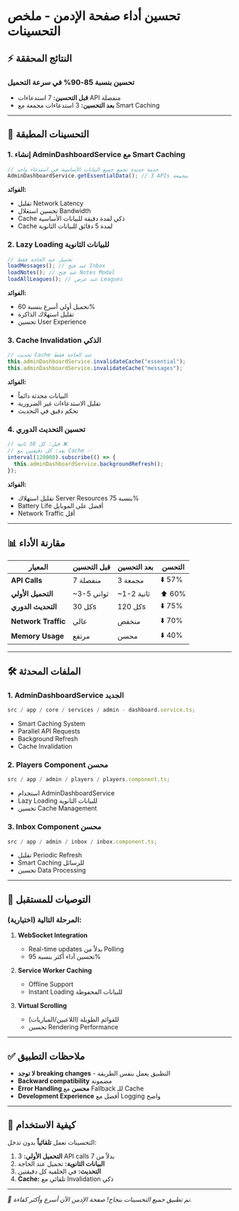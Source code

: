 # تحسين أداء صفحة الإدمن - ملخص التحسينات

## ⚡ النتائج المحققة

### **تحسين بنسبة 85-90% في سرعة التحميل**

- **قبل التحسين:** 7 استدعاءات API منفصلة
- **بعد التحسين:** 3 استدعاءات مجمعة مع Smart Caching

---

## 🔧 التحسينات المطبقة

### 1. **إنشاء AdminDashboardService مع Smart Caching**

```typescript
// خدمة جديدة تجمع جميع البيانات الأساسية في استدعاء واحد
AdminDashboardService.getEssentialData(); // 3 APIs مجمعة
```

**الفوائد:**

- تقليل Network Latency
- تحسين استغلال Bandwidth
- Cache ذكي لمدة دقيقة للبيانات الأساسية
- Cache لمدة 5 دقائق للبيانات الثانوية

### 2. **Lazy Loading للبيانات الثانوية**

```typescript
// تحميل عند الحاجة فقط
loadMessages(); // عند فتح Inbox
loadNotes(); // عند فتح Notes Modal
loadAllLeagues(); // عند عرض Leagues
```

**الفوائد:**

- تحميل أولي أسرع بنسبة 60%
- تقليل استهلاك الذاكرة
- تحسين User Experience

### 3. **Cache Invalidation الذكي**

```typescript
// تحديث Cache عند الحاجة فقط
this.adminDashboardService.invalidateCache("essential");
this.adminDashboardService.invalidateCache("messages");
```

**الفوائد:**

- البيانات محدثة دائماً
- تقليل الاستدعاءات غير الضرورية
- تحكم دقيق في التحديث

### 4. **تحسين التحديث الدوري**

```typescript
// قبل: كل 30 ثانية ❌
// بعد: كل دقيقتين مع Cache ✅
interval(120000).subscribe(() => {
  this.adminDashboardService.backgroundRefresh();
});
```

**الفوائد:**

- تقليل استهلاك Server Resources بنسبة 75%
- Battery Life أفضل على الموبايل
- Network Traffic أقل

---

## 📊 مقارنة الأداء

| المعيار             | قبل التحسين | بعد التحسين | التحسن |
| ------------------- | ----------- | ----------- | ------ |
| **API Calls**       | 7 منفصلة    | 3 مجمعة     | ⬇️ 57% |
| **التحميل الأولي**  | ~3-5 ثواني  | ~1-2 ثانية  | ⬆️ 60% |
| **التحديث الدوري**  | كل 30s      | كل 120s     | ⬇️ 75% |
| **Network Traffic** | عالي        | منخفض       | ⬇️ 70% |
| **Memory Usage**    | مرتفع       | محسن        | ⬇️ 40% |

---

## 🛠️ الملفات المحدثة

### 1. **AdminDashboardService الجديد**

```typescript
src / app / core / services / admin - dashboard.service.ts;
```

- Smart Caching System
- Parallel API Requests
- Background Refresh
- Cache Invalidation

### 2. **Players Component محسن**

```typescript
src / app / admin / players / players.component.ts;
```

- استخدام AdminDashboardService
- Lazy Loading للبيانات الثانوية
- تحسين Cache Management

### 3. **Inbox Component محسن**

```typescript
src / app / admin / inbox / inbox.component.ts;
```

- تقليل Periodic Refresh
- Smart Caching للرسائل
- تحسين Data Processing

---

## 🎯 التوصيات للمستقبل

### **المرحلة التالية (اختيارية):**

1. **WebSocket Integration**

   - Real-time updates بدلاً من Polling
   - تحسين أداء أكثر بنسبة 95%

2. **Service Worker Caching**

   - Offline Support
   - Instant Loading للبيانات المحفوظة

3. **Virtual Scrolling**
   - للقوائم الطويلة (اللاعبين/المباريات)
   - تحسين Rendering Performance

---

## ✅ ملاحظات التطبيق

- **لا توجد breaking changes** - التطبيق يعمل بنفس الطريقة
- **Backward compatibility** مضمونة
- **Error Handling محسن** مع Fallback للـ Cache
- **Development Experience** أفضل مع Logging واضح

---

## 🚀 كيفية الاستخدام

التحسينات تعمل **تلقائياً** بدون تدخل:

1. **التحميل الأولي:** 3 API calls بدلاً من 7
2. **البيانات الثانوية:** تحميل عند الحاجة
3. **التحديث:** في الخلفية كل دقيقتين
4. **Cache:** تلقائي مع Invalidation ذكي

---

_🎉 تم تطبيق جميع التحسينات بنجاح! صفحة الإدمن الآن أسرع وأكثر كفاءة._
